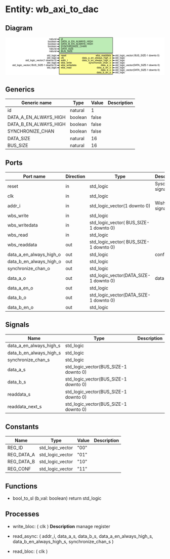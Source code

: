 # Entity: wb_axi_to_dac

## Diagram

![Diagram](wb_axi_to_dac.svg "Diagram")
## Generics

| Generic name          | Type    | Value | Description |
| --------------------- | ------- | ----- | ----------- |
| id                    | natural | 1     |             |
| DATA_A_EN_ALWAYS_HIGH | boolean | false |             |
| DATA_B_EN_ALWAYS_HIGH | boolean | false |             |
| SYNCHRONIZE_CHAN      | boolean | false |             |
| DATA_SIZE             | natural | 16    |             |
| BUS_SIZE              | natural | 16    |             |
## Ports

| Port name               | Direction | Type                                   | Description      |
| ----------------------- | --------- | -------------------------------------- | ---------------- |
| reset                   | in        | std_logic                              | Syscon signals   |
| clk                     | in        | std_logic                              |                  |
| addr_i                  | in        | std_logic_vector(1 downto 0)           | Wishbone signals |
| wbs_write               | in        | std_logic                              |                  |
| wbs_writedata           | in        | std_logic_vector( BUS_SIZE-1 downto 0) |                  |
| wbs_read                | in        | std_logic                              |                  |
| wbs_readdata            | out       | std_logic_vector( BUS_SIZE-1 downto 0) |                  |
| data_a_en_always_high_o | out       | std_logic                              | conf             |
| data_b_en_always_high_o | out       | std_logic                              |                  |
| synchronize_chan_o      | out       | std_logic                              |                  |
| data_a_o                | out       | std_logic_vector(DATA_SIZE-1 downto 0) | data             |
| data_a_en_o             | out       | std_logic                              |                  |
| data_b_o                | out       | std_logic_vector(DATA_SIZE-1 downto 0) |                  |
| data_b_en_o             | out       | std_logic                              |                  |
## Signals

| Name                    | Type                                  | Description |
| ----------------------- | ------------------------------------- | ----------- |
| data_a_en_always_high_s | std_logic                             |             |
| data_b_en_always_high_s | std_logic                             |             |
| synchronize_chan_s      | std_logic                             |             |
| data_a_s                | std_logic_vector(BUS_SIZE-1 downto 0) |             |
| data_b_s                | std_logic_vector(BUS_SIZE-1 downto 0) |             |
| readdata_s              | std_logic_vector(BUS_SIZE-1 downto 0) |             |
| readdata_next_s         | std_logic_vector(BUS_SIZE-1 downto 0) |             |
## Constants

| Name       | Type             | Value | Description |
| ---------- | ---------------- | ----- | ----------- |
| REG_ID     | std_logic_vector |  "00" |             |
| REG_DATA_A | std_logic_vector |  "01" |             |
| REG_DATA_B | std_logic_vector |  "10" |             |
| REG_CONF   | std_logic_vector |  "11" |             |
## Functions
- bool_to_sl <font id="function_arguments">(b_val: boolean) </font> <font id="function_return">return std_logic </font>
## Processes
- write_bloc: ( clk )
**Description**
manage register

- read_async: ( addr_i, data_a_s, data_b_s,
						data_a_en_always_high_s, data_b_en_always_high_s,
						synchronize_chan_s )
- read_bloc: ( clk )
